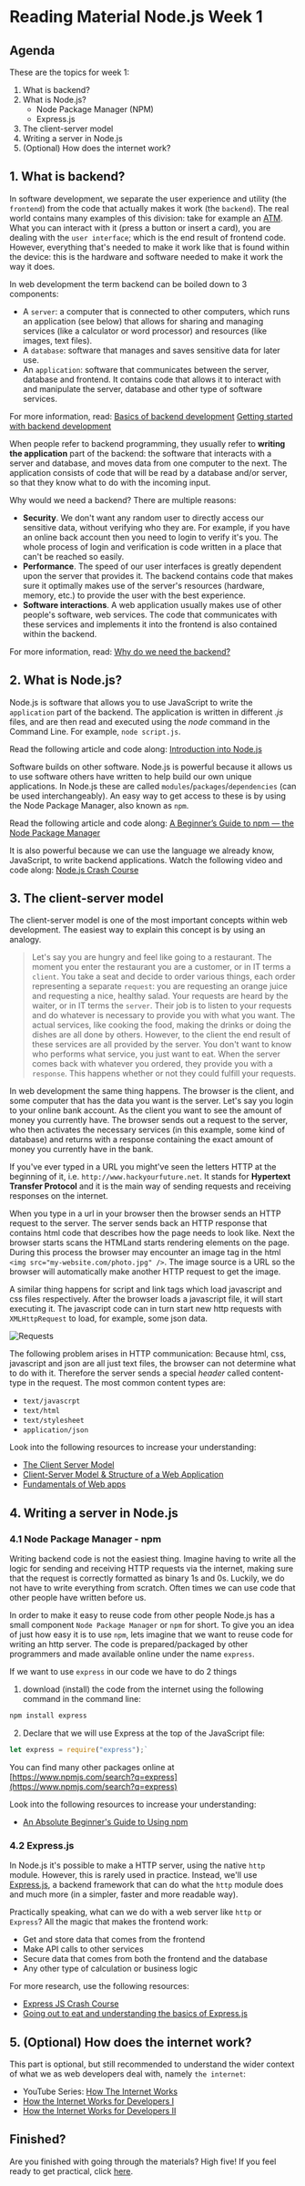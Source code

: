 # Reading Material Node.js Week 1

## Agenda

These are the topics for week 1:

1. What is backend?
2. What is Node.js?
   - Node Package Manager (NPM)
   - Express.js
3. The client-server model
4. Writing a server in Node.js
5. (Optional) How does the internet work?

## 1. What is backend?

In software development, we separate the user experience and utility (the `frontend`) from the code that actually makes it work (the `backend`). The real world contains many examples of this division: take for example an [ATM](../assets/atm.jpg). What you can interact with it (press a button or insert a card), you are dealing with the `user interface`; which is the end result of frontend code. However, everything that's needed to make it work like that is found within the device: this is the hardware and software needed to make it work the way it does.

In web development the term backend can be boiled down to 3 components:

- A `server`: a computer that is connected to other computers, which runs an application (see below) that allows for sharing and managing services (like a calculator or word processor) and resources (like images, text files).
- A `database`: software that manages and saves sensitive data for later use.
- An `application`: software that communicates between the server, database and frontend. It contains code that allows it to interact with and manipulate the server, database and other type of software services.

For more information, read:
[Basics of backend development](https://www.upwork.com/hiring/development/a-beginners-guide-to-back-end-development/)
[Getting started with backend development](https://codeburst.io/getting-started-with-backend-development-bfd8299e22e8)

When people refer to backend programming, they usually refer to **writing the application** part of the backend: the software that interacts with a server and database, and moves data from one computer to the next. The application consists of code that will be read by a database and/or server, so that they know what to do with the incoming input.

Why would we need a backend? There are multiple reasons:

- **Security**. We don't want any random user to directly access our sensitive data, without verifying who they are. For example, if you have an online back account then you need to login to verify it's you. The whole process of login and verification is code written in a place that can't be reached so easily.
- **Performance**. The speed of our user interfaces is greatly dependent upon the server that provides it. The backend contains code that makes sure it optimally makes use of the server's resources (hardware, memory, etc.) to provide the user with the best experience.
- **Software interactions**. A web application usually makes use of other people's software, web services. The code that communicates with these services and implements it into the frontend is also contained within the backend.

For more information, read:
[Why do we need the backend?](https://www.quora.com/Why-do-we-need-a-back-end-in-web-development-Cant-the-front-end-directly-send-requests-to-the-database)

## 2. What is Node.js?

Node.js is software that allows you to use JavaScript to write the `application` part of the backend. The application is written in different _.js_ files, and are then read and executed using the _node_ command in the Command Line. For example, `node script.js`.

Read the following article and code along: [Introduction into Node.js](https://codeburst.io/the-only-nodejs-introduction-youll-ever-need-d969a47ef219)

Software builds on other software. Node.js is powerful because it allows us to use software others have written to help build our own unique applications. In Node.js these are called `modules`/`packages`/`dependencies` (can be used interchangeably). An easy way to get access to these is by using the Node Package Manager, also known as `npm`.

Read the following article and code along: [A Beginner’s Guide to npm — the Node Package Manager](https://nodesource.com/blog/an-absolute-beginners-guide-to-using-npm/)

It is also powerful because we can use the language we already know, JavaScript, to write backend applications. Watch the following video and code along: [Node.js Crash Course](https://www.youtube.com/watch?v=fBNz5xF-Kx4)

## 3. The client-server model

The client-server model is one of the most important concepts within web development. The easiest way to explain this concept is by using an analogy.

> Let's say you are hungry and feel like going to a restaurant. The moment you enter the restaurant you are a customer, or in IT terms a `client`. You take a seat and decide to order various things, each order representing a separate `request`: you are requesting an orange juice and requesting a nice, healthy salad. Your requests are heard by the waiter, or in IT terms the `server`. Their job is to listen to your requests and do whatever is necessary to provide you with what you want. The actual services, like cooking the food, making the drinks or doing the dishes are all done by others. However, to the client the end result of these services are all provided by the server. You don't want to know who performs what service, you just want to eat. When the server comes back with whatever you ordered, they provide you with a `response`. This happens whether or not they could fulfill your requests.

In web development the same thing happens. The browser is the client, and some computer that has the data you want is the server. Let's say you login to your online bank account. As the client you want to see the amount of money you currently have. The browser sends out a request to the server, who then activates the necessary services (in this example, some kind of database) and returns with a response containing the exact amount of money you currently have in the bank.

If you've ever typed in a URL you might've seen the letters HTTP at the beginning of it, i.e. `http://www.hackyourfuture.net`. It stands for **Hypertext Transfer Protocol** and it is the main way of sending requests and receiving responses on the internet.

When you type in a url in your browser then the browser sends an HTTP request to the server. The server sends back an HTTP response that contains html code that describes how the page needs to look like. Next the browser starts scans the HTMLand starts rendering elements on the page. During this process the browser may encounter an image tag in the html `<img src="my-website.com/photo.jpg" />`. The image source is a URL so the browser will automatically make another HTTP request to get the image.

A similar thing happens for script and link tags which load javascript and css files respectively. After the browser loads a javascript file, it will start executing it. The javascript code can in turn start new http requests with `XMLHttpRequest` to load, for example, some json data.

![Requests](https://fullstackopen.com/static/7094858c9c7ec9149d10607e9e1d94bb/14be6/19e.png)

The following problem arises in HTTP communication: Because html, css, javascript and json are all just text files, the browser can not determine what to do with it. Therefore the server sends a special _header_ called content-type in the request. The most common content types are:

- `text/javascrpt`
- `text/html`
- `text/stylesheet`
- `application/json`

Look into the following resources to increase your understanding:

- [The Client Server Model](https://www.youtube.com/watch?v=L5BlpPU_muY)
- [Client-Server Model & Structure of a Web Application](https://medium.freecodecamp.org/how-the-web-works-part-ii-client-server-model-the-structure-of-a-web-application-735b4b6d76e3)
- [Fundamentals of Web apps](https://fullstackopen.com/en/part0/fundamentals_of_web_apps)

## 4. Writing a server in Node.js

### 4.1 Node Package Manager - npm

Writing backend code is not the easiest thing. Imagine having to write all the logic for sending and receiving HTTP requests via the internet, making sure that the request is correctly formatted as binary 1s and 0s. Luckily, we do not have to write everything from scratch. Often times we can use code that other people have written before us.

In order to make it easy to reuse code from other people Node.js has a small component `Node Package Manager` or `npm` for short. To give you an idea of just how easy it is to use `npm`, lets imagine that we want to reuse code for writing an http server. The code is prepared/packaged by other programmers and made available online under the name `express`.

If we want to use `express` in our code we have to do 2 things

1. download (install) the code from the internet using the following command in the command line:

```md
npm install express
```

2. Declare that we will use Express at the top of the JavaScript file:

```js
let express = require("express");`
```

You can find many other packages online at [https://www.npmjs.com/search?q=express](https://www.npmjs.com/search?q=express)

Look into the following resources to increase your understanding:

- [An Absolute Beginner's Guide to Using npm](https://nodesource.com/blog/an-absolute-beginners-guide-to-using-npm/)

### 4.2 Express.js

In Node.js it's possible to make a HTTP server, using the native `http` module. However, this is rarely used in practice. Instead, we'll use [Express.js](https://expressjs.com/en/4x/api.html), a backend framework that can do what the `http` module does and much more (in a simpler, faster and more readable way).

Practically speaking, what can we do with a web server like `http` or `Express`? All the magic that makes the frontend work:

- Get and store data that comes from the frontend
- Make API calls to other services
- Secure data that comes from both the frontend and the database
- Any other type of calculation or business logic

For more research, use the following resources:

- [Express JS Crash Course](https://www.youtube.com/watch?v=L72fhGm1tfE)
- [Going out to eat and understanding the basics of Express.js](https://medium.freecodecamp.org/going-out-to-eat-and-understanding-the-basics-of-express-js-f034a029fb66)

## 5. (Optional) How does the internet work?

This part is optional, but still recommended to understand the wider context of what we as web developers deal with, namely `the internet`:

- YouTube Series: [How The Internet Works](https://www.youtube.com/playlist?list=PLzdnOPI1iJNfMRZm5DDxco3UdsFegvuB7)
- [How the Internet Works for Developers I](https://www.youtube.com/watch?v=e4S8zfLdLgQ)
- [How the Internet Works for Developers II](https://www.youtube.com/watch?v=FTAPjr7vgxE)

## Finished?

Are you finished with going through the materials? High five! If you feel ready to get practical, click [here](./MAKEME.md).
